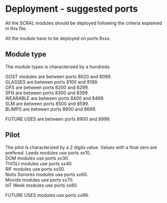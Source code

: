 # Deployment - suggested ports
All the SCRAL modules should be deployed following the criteria explained in this file.

All the module have to be deployed on ports 8xxx.

## Module type
The module types is characterized by a hundreds.

GOST modules are between ports 8020 and 8099. \
GLASSES      are between ports 8100 and 8199. \
GPS          are between ports 8200 and 8299. \
SFN          are between ports 8300 and 8399. \
WEARABLE     are between ports 8400 and 8499. \
SLM          are between ports 8500 and 8599. \
BLIMPS       are between ports 8600 and 8699.

FUTURE USES  are between ports 8900 and 8999.

## Pilot
The pilot is characterized by a 2 digits value. Values with a final zero are prefered.
Leeds modules           use ports xx10. \
DOM modules             use ports xx30. \
TIVOLI modules          use ports xx40. \
RIF modules             use ports xx50. \
Nuits Sonores modules   use ports xx60. \
Movida modules          use ports xx70. \
IoT Week modules        use ports xx80. 

FUTURE USES modules use ports xx99.